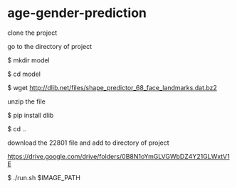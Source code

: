 # age-gender-prediction

clone the project

go to the directory of project

$ mkdir model

$ cd model

$ wget http://dlib.net/files/shape_predictor_68_face_landmarks.dat.bz2

unzip the file

$ pip install dlib

$ cd ..

download the 22801 file and add to directory of project

https://drive.google.com/drive/folders/0B8N1oYmGLVGWbDZ4Y21GLWxtV1E

$ ./run.sh $IMAGE_PATH
